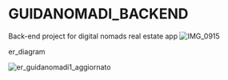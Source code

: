 # GUIDANOMADI_BACKEND
Back-end project for digital nomads real estate app
![IMG_0915](https://github.com/MoEzwawi/GUIDANOMADI_BACKEND/assets/142166624/df1e5e03-99fd-4519-b96a-8e965f8d1972)

er_diagram

![er_guidanomadi1_aggiornato](https://github.com/MoEzwawi/GUIDANOMADI_BACKEND/assets/142166624/9c8054f4-791d-49c7-a6f3-17adab103264)
